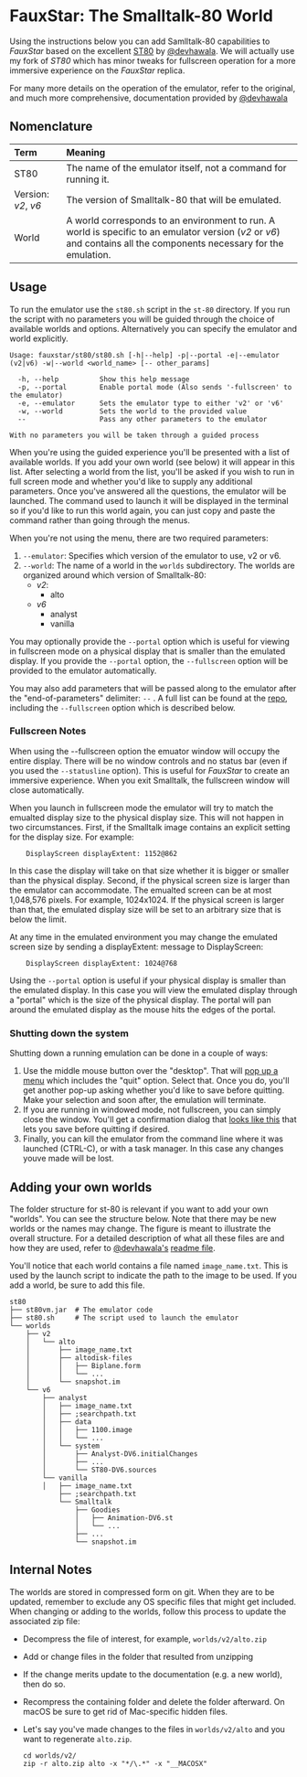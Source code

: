 # FauxStar: The Smalltalk-80 World

Using the instructions below you can add Samlltalk-80 capabilities to *FauxStar* based on the excellent [ST80](https://github.com/devhawala/ST80) by [@devhawala](https://github.com/devhawala). We will actually use my fork of *ST80* which has minor tweaks for fullscreen operation for a more immersive experience on the *FauxStar* replica.

For many more details on the operation of the emulator, refer to the original, and much more comprehensive, documentation provided by [@devhawala](https://github.com/devhawala)

## Nomenclature

| Term          | Meaning        |
|:------------- |:---------------|
| ST80   | The name of the emulator itself, not a command for running it.    |
| Version: *v2*, *v6*   | The version of Smalltalk-80 that will be emulated.    |
| World   | A world corresponds to an environment to run. A world is specific to an emulator version (*v2* or *v6*) and contains all the components necessary for the emulation.    |

<a id=”Usage”></a>
## Usage

To run the emulator use the `st80.sh` script in the `st-80` directory. If you run the script with no parameters you will be guided through the choice of available worlds and options. Alternatively you can specify the emulator and world explicitly.

```
Usage: fauxstar/st80/st80.sh [-h|--help] -p|--portal -e|--emulator (v2|v6) -w|--world <world_name> [-- other_params]

  -h, --help          Show this help message
  -p, --portal        Enable portal mode (Also sends '-fullscreen' to the emulator)
  -e, --emulator      Sets the emulator type to either 'v2' or 'v6'
  -w, --world         Sets the world to the provided value
  --                  Pass any other parameters to the emulator

With no parameters you will be taken through a guided process
```

When you're using the guided experience you'll be presented with a list of available worlds. If you add your own world (see below) it will appear in this list. After selecting a world from the list, you'll be asked if you wish to run in full screen mode and whether you'd like to supply any additional parameters. Once you've answered all the questions, the emulator will be launched. The command used to launch it will be displayed in the terminal so if you'd like to run this world again, you can just copy and paste the command rather than going through the menus.

When you're not using the menu, there are two required parameters:

1. `--emulator`: Specifies which version of the emulator to use, v2 or v6.
2. `--world`: The name of a world in the `worlds` subdirectory. The worlds are organized around which version of Smalltalk-80:
	* *v2*: 
		* alto
	* *v6*
		* analyst
		* vanilla

You may optionally provide the `--portal` option which is useful for viewing in fullscreen mode on a physical display that is smaller than the emulated display. If you provide the `--portal` option, the `--fullscreen` option will be provided to the emulator automatically.

You may also add parameters that will be passed along to the emulator after the "end-of-parameters" delimiter:  `--` . A full list can be found at the [repo](https://github.com/devhawala/ST80#invoking-st80), including the `--fullscreen` option which is described below.

### Fullscreen Notes

When using the --fullscreen option the emuator window will occupy the entire display. There will be no window controls and no status bar (even if you used the `--statusline` option). This is useful for *FauxStar* to create an immersive experience. When you exit Smalltalk, the fullscreen window will close automatically.

When you launch in fullscreen mode the emulator will try to match the emualted display size to the physical display size. This will not happen in two circumstances. First, if the Smalltalk image contains an explicit setting for the display size. For example:

```
	DisplayScreen displayExtent: 1152@862
```

In this case the display will take on that size whether it is bigger or smaller than the physical display. Second, if the physical screen size is larger than the emulator can accommodate. The emualted screen can be at most 1,048,576 pixels. For example, 1024x1024. If the physical screen is larger than that, the emulated display size will be set to an arbitrary size that is below the limit.

At any time in the emulated environment you may change the emulated screen size by sending a displayExtent: message to DisplayScreen:

```
	DisplayScreen displayExtent: 1024@768
```

Using the `--portal` option is useful if your physical display is smaller than the emulated display. In this case you will view the emulated display through a "portal" which is the size of the physical display. The  portal will pan around the emulated display as the mouse hits the edges of the portal.

### Shutting down the system

Shutting down a running emulation can be done in a couple of ways:

1. Use the middle mouse button over the "desktop". That will [pop up a menu](images/st80/QuitMenu.png) which includes the "quit" option. Select that. Once you do, you'll get another pop-up asking whether you'd like to save before quitting. Make your selection and soon after, the emulation will terminate.
2. If you are running in windowed mode, not fullscreen, you can simply close the window. You'll get a confirmation dialog that [looks like this](images/st80/CloseConfirm.png) that lets you save before quitting if desired.
3. Finally, you can kill the emulator from the command line where it was launched (CTRL-C), or with a task manager. In this case any changes youve made will be lost.

## Adding your own worlds

The folder structure for st-80 is relevant if you want to add your own "worlds". You can see the structure below. Note that there may be new worlds or the names may change. The figure is meant to illustrate the overall structure. For a detailed description of what all these files are and how they are used, refer to [@devhawala's](https://github.com/devhawala) [readme file](https://github.com/jpasqua/ST80/blob/master/readme.md).

You'll notice that each world contains a file named `image_name.txt`. This is used by the launch script to indicate the path to the image to be used. If you add a world, be sure to add this file.

```
st80
├── st80vm.jar	# The emulator code
├── st80.sh		# The script used to launch the emulator
└── worlds
    ├── v2
    │   └── alto
    │       ├── image_name.txt
    │       ├── altodisk-files
    │       │   ├── Biplane.form
    │       │   └── ...
    │       └── snapshot.im
    └── v6
        ├── analyst
        │   ├── image_name.txt
        │   ├── ;searchpath.txt
        │   ├── data
        │   │   ├── 1100.image
        │   │   └── ...
        │   └── system
        │       ├── Analyst-DV6.initialChanges
        │       ├── ...
        │       └── ST80-DV6.sources
        └── vanilla
        │   ├── image_name.txt
            ├── ;searchpath.txt
            └── Smalltalk
                ├── Goodies
                │   ├── Animation-DV6.st
                │   └── ...
                ├── ...
                └── snapshot.im
```

## Internal Notes

The worlds are stored in compressed form on git. When they are to be updated, remember to exclude any OS specific files that might get included. When changing or adding to the worlds, follow this process to update the associated zip file:

* Decompress the file of interest, for example, `worlds/v2/alto.zip`
* Add or change files in the folder that resulted from unzipping
* If the change merits update to the documentation (e.g. a new world), then do so.
* Recompress the containing folder and delete the folder afterward. On macOS be sure to get rid of Mac-specific hidden files.
* Let's say you've made changes to the files in `worlds/v2/alto` and you want to regenerate `alto.zip`. 

  ```
  cd worlds/v2/
  zip -r alto.zip alto -x "*/\.*" -x "__MACOSX"
  ```
